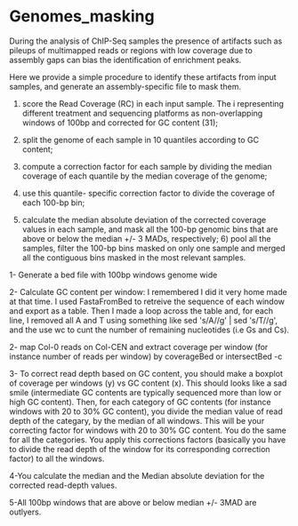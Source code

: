 # Genomes_masking

During the analysis of ChIP-Seq samples the presence of artifacts such as pileups of multimapped reads or regions with low coverage due to assembly gaps can bias the identification of enrichment peaks.

Here we provide a simple procedure to identify these artifacts from input samples, and generate an assembly-specific file to mask them.

1) score the Read Coverage (RC) in each input sample. The i representing different treatment and sequencing platforms as non-overlapping windows of 100bp and corrected for GC content (31); 

2) split the genome of each sample in 10 quantiles according to GC content; 
3) compute a correction factor for each sample by dividing the median coverage of each quantile by the median coverage of the genome; 
4) use this quantile- specific correction factor to divide the coverage of each 100-bp bin; 
5) calculate the median absolute deviation of the corrected coverage values in each sample, and mask all the 100-bp genomic bins that are above or below the median +/- 3 MADs, respectively; 6) pool all the samples, filter the 100-bp bins masked on only one sample and merged all the contiguous bins masked in the most relevant samples. 



1- Generate a bed file with 100bp windows genome wide

2- Calculate GC content per window: I remembered I did it very home made at that time. I used FastaFromBed to retreive the sequence of each window and export as a table. Then I made a loop across the table and, for each line, I removed all A and T using something like sed 's/A//g' | sed 's/T//g', and the use wc to cunt the number of remaining nucleotides (i.e Gs and Cs).

2- map Col-0 reads on Col-CEN and extract coverage per window (for instance number of reads per window) by coverageBed or intersectBed -c

3- To correct read depth based on GC content, you should make a boxplot of coverage per windows (y) vs GC content (x). This should looks like a sad smile (intermediate GC contents are typically sequenced more than low or high GC content). Then, for each category of GC contents (for instance windows with 20 to 30% GC content), you divide the median value of read depth of the categary, by the median of all windows. This will be your correcting factor for windows with 20 to 30% GC content. You do the same for all the categories. You apply this corrections factors (basically you have to divide the read depth of the window for its corresponding correction factor) to all the windows.

4-You calculate the median and the Median absolute deviation for the corrected read-depth values.

5-All 100bp windows that are above or below median +/- 3MAD are outlyers.
